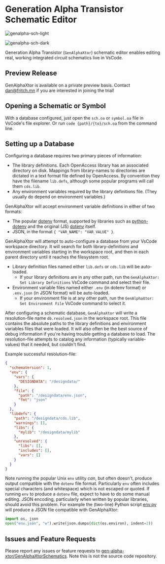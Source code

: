 
# Generation Alpha Transistor Schematic Editor

![genalpha-sch-light](https://raw.githubusercontent.com/gen-alpha-xtor/GenAlphaXtorSchematics/main/files/genalpha-sch-light.jpg)

![genalpha-sch-dark](https://raw.githubusercontent.com/gen-alpha-xtor/GenAlphaXtorSchematics/main/files/genalpha-sch-dark.jpg)

Generation Alpha Transistor (`GenAlphaXtor`) schematic editor enables editing real, working integrated circuit schematics live in VsCode. 

## Preview Release

GenAlphaXtor is available on a private preview basis. Contact [dan@fritch.mn](mailto:dan@fritch.mn) if you are interested in joining the trial! 

## Opening a Schematic or Symbol

With a database configured, just open the `sch.oa` or `symbol.oa` file in VsCode's file explorer. 
Or run `code {path}/{to}/sch.oa` from the command line.

## Setting up a Database

Configuring a database requires two primary pieces of information: 

- The library definitions. Each OpenAccess library has an associated directory on disk. Mappings from library-names to directories are dictated in a text format file defined by OpenAccess. By convention they have the filename `lib.defs`, although some popular programs will call them `cds.lib`. 
- Any environment variables required by the library definitions file. (They usually do depend on environment variables.)

GenAlphaXtor will accept environment variable definitions in either of two formats: 

- The popular [dotenv](https://www.dotenv.org/docs/security/env) format, supported by libraries such as [python-dotenv](https://pypi.org/project/python-dotenv/) and the original (JS) [dotenv](https://github.com/motdotla/dotenv) itself. 
- JSON, in the format `{ "VAR_NAME": "VAR_VALUE" }`.

GenAlphaXtor will attempt to auto-configure a database from your VsCode workspace directory. It will search for both library-definitions and environment variables starting in the workspace root, and then in each parent directory until it reaches the filesystem root. 

- Library definition files named either `lib.defs` or `cds.lib` will be auto-loaded. 
  - If your library definitions are in any other path, run the `GenAlphaXtor: Set Library Definitions` VsCode command and select their file.  
- Environment variable files named either `.env` (in dotenv format) or `.env.json` (in JSON format) will be auto-loaded.
  - If your environment file is at any other path, run the `GenAlphaXtor: Set Environment File` VsCode command to select it.

After configuring a schematic database, `GenAlphaXtor` will write a resolution-file name `db.resolved.json` in the workspace root. This file contains the absolute paths to the library definitions and environment variables files that were loaded. It will also often be the best source of debug information if you're having trouble getting a database to load. The resolution-file attempts to catalog any information (typically variable-values) that it needed, but couldn't find. 

Example successful resolution-file:

```json
{
  "schemaVersion": 1,
  "env": {
    "vars": {
      "DESIGNDATA": "/designdata/"
    },
    "file": {
      "path": "/designdata/env.json",
      "fmt": "json"
    }
  },
  "libdefs": {
    "path": "/designdata/cds.lib",
    "warnings": [],
    "libs": {
      "mylib": "/designdata/mylib"
    },
    "unresolved": {
      "libs": [],
      "includes": [],
      "vars": []
    }
  }
}
```

Note running the popular Unix `env` utility *can*, but often doesn't, produce output compatible with the `dotenv` file format. Particularly `env` often includes special characters (and whitespace) which is not escaped or quoted. If running `env` to produce a `dotenv` file, expect to have to do some manual editing. JSON encoding, particularly when written by popular libraries, should avoid this problem. For example the (two-line) Python script [env.py](https://raw.githubusercontent.com/gen-alpha-xtor/GenAlphaXtorSchematics/main/files/env.py) will produce a JSON file compatible with GenAlphaXtor: 

```python
import os, json
open("env.json", "w").write(json.dumps(dict(os.environ), indent=2))
```

## Issues and Feature Requests

Please report any issues or feature requests to [gen-alpha-xtor/GenAlphaXtorSchematics](https://github.com/gen-alpha-xtor/GenAlphaXtorSchematics). Note this is not the source code repository.
